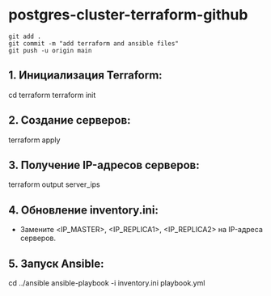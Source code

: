 # postgres-cluster-terraform-github

```
git add .
git commit -m "add terraform and ansible files"
git push -u origin main
```


## 1. Инициализация Terraform:
cd terraform
terraform init

## 2. Создание серверов:
terraform apply

## 3. Получение IP-адресов серверов:
terraform output server_ips

## 4. Обновление inventory.ini:
- Замените <IP_MASTER>, <IP_REPLICA1>, <IP_REPLICA2> на IP-адреса серверов.

## 5. Запуск Ansible:
cd ../ansible
ansible-playbook -i inventory.ini playbook.yml

